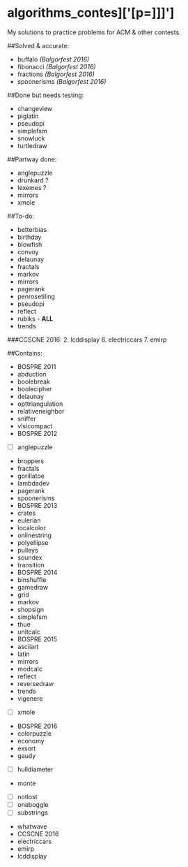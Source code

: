 # algorithms_contes]\['[p=]]]']
My solutions to practice problems for ACM & other contests.

##Solved & accurate:
- buffalo _(Balgorfest 2016)_
- fibonacci _(Balgorfest 2016)_
- fractions _(Balgorfest 2016)_
- spoonerisms _(Balgorfest 2016)_

##Done but needs testing:
- changeview
- piglatin
- pseudopi
- simplefsm
- snowluck
- turtledraw

##Partway done:
- anglepuzzle
- drunkard ?
- lexemes ?
- mirrors
- xmole

##To-do:
- betterbias
- birthday
- blowfish
- convoy
- delaunay
- fractals
- markov
- mirrors
- pagerank
- penrosetiling
- pseudopi
- reflect
- rubiks - **ALL**
- trends

###CCSCNE 2016:
2. lcddisplay
6. electriccars
7. emirp

##Contains:
- BOSPRE 2011
 - abduction
 - boolebreak
 - boolecipher
 - delaunay
 - opttriangulation
 - relativeneighbor
 - sniffer
 - vlsicompact
- BOSPRE 2012
 - [ ] anglepuzzle
 - broppers
 - fractals
 - gorillatoe
 - lambdadev
 - pagerank
 - spoonerisms
- BOSPRE 2013
 - crates
 - eulerian
 - localcolor
 - onlinestring
 - polyellipse
 - pulleys
 - soundex
 - transition
- BOSPRE 2014
 - binshuffle
 - gamedraw
 - grid
 - markov
 - shopsign
 - simplefsm
 - thue
 - unitcalc
- BOSPRE 2015
 - asciiart
 - latin
 - mirrors
 - modcalc
 - reflect
 - reversedraw
 - trends
 - vigenere
 - [ ] xmole
- BOSPRE 2016
 - colorpuzzle
 - economy
 - exsort
 - gaudy
 - [ ] hulldiameter
 - monte
 - [ ] notlost
 - [ ] oneboggle
 - [ ] substrings
 - whatwave
- CCSCNE 2016
 - electriccars
 - emirp
 - lcddisplay
